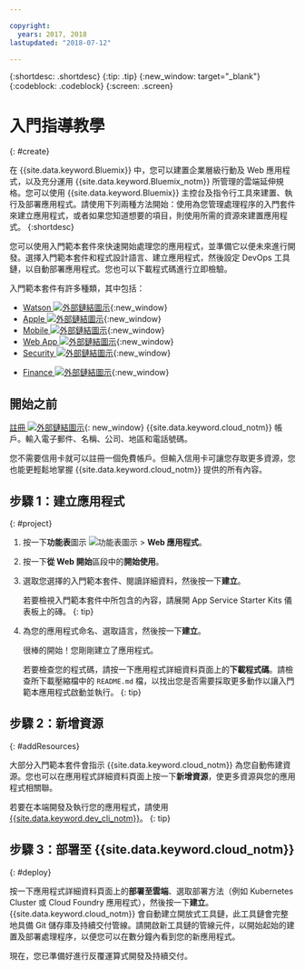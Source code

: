 ```yaml
---

copyright:
  years: 2017, 2018
lastupdated: "2018-07-12"

---
```


{:shortdesc: .shortdesc}
{:tip: .tip}
{:new_window: target="_blank"}
{:codeblock: .codeblock}
{:screen: .screen}

# 入門指導教學
{: #create}

在 {{site.data.keyword.Bluemix}} 中，您可以建置企業層級行動及 Web 應用程式，以及充分運用 {{site.data.keyword.Bluemix_notm}} 所管理的雲端延伸規格。您可以使用 {{site.data.keyword.Bluemix}} 主控台及指令行工具來建置、執行及部署應用程式。請使用下列兩種方法開始：使用為您管理處理程序的入門套件來建立應用程式，或者如果您知道想要的項目，則使用所需的資源來建置應用程式。
{:shortdesc}

您可以使用入門範本套件來快速開始處理您的應用程式，並準備它以便未來進行開發。選擇入門範本套件和程式設計語言、建立應用程式，然後設定 DevOps 工具鏈，以自動部署應用程式。您也可以下載程式碼進行立即檢驗。

入門範本套件有許多種類，其中包括：

* [Watson ![外部鏈結圖示](../icons/launch-glyph.svg "外部鏈結圖示")](https://console.bluemix.net/developer/watson/dashboard){:new_window}
* [Apple ![外部鏈結圖示](../icons/launch-glyph.svg "外部鏈結圖示")](https://console.bluemix.net/developer/appledevelopment/dashboard){:new_window}
* [Mobile ![外部鏈結圖示](../icons/launch-glyph.svg "外部鏈結圖示")](https://console.bluemix.net/developer/mobile/dashboard){:new_window}
* [Web App ![外部鏈結圖示](../icons/launch-glyph.svg "外部鏈結圖示")](https://console.bluemix.net/developer/appservice/dashboard){:new_window}
* [Security ![外部鏈結圖示](../icons/launch-glyph.svg "外部鏈結圖示")](https://console.bluemix.net/developer/security/dashboard){:new_window}
<!--* [Watson Data Platform developer console](https://console.bluemix.net/developer/dataplatform)-->
* [Finance ![外部鏈結圖示](../icons/launch-glyph.svg "外部鏈結圖示")](https://console.bluemix.net/developer/finance/dashboard){:new_window}

## 開始之前

[註冊 ![外部鏈結圖示](../icons/launch-glyph.svg "外部鏈結圖示")](https://console.bluemix.net){: new_window} {{site.data.keyword.cloud_notm}} 帳戶。輸入電子郵件、名稱、公司、地區和電話號碼。

您不需要信用卡就可以註冊一個免費帳戶。但輸入信用卡可讓您存取更多資源，您也能更輕鬆地掌握 {{site.data.keyword.cloud_notm}} 提供的所有內容。

## 步驟 1：建立應用程式
{: #project}

1. 按一下**功能表**圖示 ![功能表圖示](../icons/icon_hamburger.svg) > **Web 應用程式**。

2. 按一下**從 Web 開始**區段中的**開始使用**。

3. 選取您選擇的入門範本套件、閱讀詳細資料，然後按一下**建立**。

   若要檢視入門範本套件中所包含的內容，請展開 App Service Starter Kits 儀表板上的磚。
   {: tip}

4. 為您的應用程式命名、選取語言，然後按一下**建立**。

   很棒的開始！您剛剛建立了應用程式。

   若要檢查您的程式碼，請按一下應用程式詳細資料頁面上的**下載程式碼**。請檢查所下載壓縮檔中的 `README.md` 檔，以找出您是否需要採取更多動作以讓入門範本應用程式啟動並執行。
   {: tip}

## 步驟 2：新增資源
{: #addResources}

大部分入門範本套件會指示 {{site.data.keyword.cloud_notm}} 為您自動佈建資源。您也可以在應用程式詳細資料頁面上按一下**新增資源**，使更多資源與您的應用程式相關聯。

若要在本端開發及執行您的應用程式，請使用 [{{site.data.keyword.dev_cli_notm}}](../cli/idt/index.html)。
{: tip}

## 步驟 3：部署至 {{site.data.keyword.cloud_notm}}
{: #deploy}

按一下應用程式詳細資料頁面上的**部署至雲端**、選取部署方法（例如 Kubernetes Cluster 或 Cloud Foundry 應用程式），然後按一下**建立**。{{site.data.keyword.cloud_notm}} 會自動建立開放式工具鏈，此工具鏈會完整地具備 Git 儲存庫及持續交付管線。請開啟新工具鏈的管線元件，以開始起始的建置及部署處理程序，以便您可以在數分鐘內看到您的新應用程式。

現在，您已準備好進行反覆運算式開發及持續交付。
